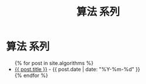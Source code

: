 ﻿---
layout: default
title: 算法 系列
permalink: /algorithms/
---

# 算法 系列

<ul>
{% for post in site.algorithms %}
  <li><a href="{{ post.url | relative_url }}">{{ post.title }}</a> - {{ post.date | date: "%Y-%m-%d" }}</li>
{% endfor %}
</ul>